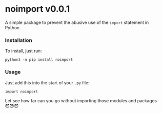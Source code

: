 # noimport v0.0.1
A simple package to prevent the abusive use of the `import` statement in Python.
### Installation
To install, just run:
```
python3 -m pip install noimport
```
### Usage
Just add this into the start of your `.py` file:
```
import noimport
```
Let see how far can you go without importing those modules and packages :smiling_imp::smiling_imp::smiling_imp: 
